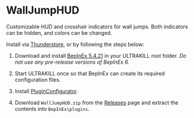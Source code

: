 # WallJumpHUD

Customizable HUD and crosshair indicators for wall jumps. Both indicators can be hidden, and colors can be changed.

Install via [Thunderstore](https://thunderstore.io/c/ultrakill/p/TRPG/WallJumpHUD/), or by following the steps below:

1. Download and install [BepInEx 5.4.21](https://github.com/BepInEx/BepInEx/releases/tag/v5.4.21) in your ULTRAKILL root folder. *Do not use any pre-release versions of BepInEx 6.*

2. Start ULTRAKILL once so that BepInEx can create its required configuration files.

3. Install [PluginConfigurator](https://github.com/eternalUnion/UKPluginConfigurator).

4. Download `WallJumpHUD.zip` from the [Releases](https://github.com/TRPG0/BRC-NoTutorial/releases) page and extract the contents into `BepInEx\plugins`.
